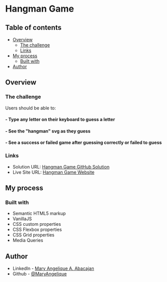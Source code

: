 # Hangman Game

## Table of contents

- [Overview](#overview)
  - [The challenge](#the-challenge)
  - [Links](#links)
- [My process](#my-process)
  - [Built with](#built-with)
- [Author](#author)

## Overview

### The challenge

Users should be able to:

#### - Type any letter on their keyboard to guess a letter

#### - See the "hangman" svg as they guess

#### - See a success or failed game after guessing correctly or failed to guess


### Links

- Solution URL: [Hangman Game GitHub Solution](https://github.com/MaryAngelique/hangman-game)
- Live Site URL: [Hangman Game Website](https://hangman-game-zero.vercel.app/)
## My process

### Built with

- Semantic HTML5 markup
- VanillaJS
- CSS custom properties
- CSS Flexbox properties
- CSS Grid properties
- Media Queries

## Author

- LinkedIn - [Mary Angelique A. Abacajan](https://www.linkedin.com/in/mary-angelique-abacajan/)
- Github - [@MaryAngelique](https://www.github.com/MaryAngelique)

